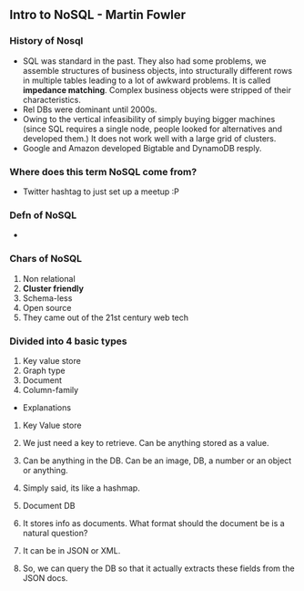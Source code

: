 ## Intro to NoSQL - Martin Fowler

### History of Nosql
* SQL was standard in the past. They also had some problems, we assemble structures of business objects, into structurally different rows in multiple tables leading to a lot of awkward problems. It is called **impedance matching**. Complex business objects were stripped of their characteristics.
* Rel DBs were dominant until 2000s.
* Owing to the vertical infeasibility of simply buying bigger machines (since SQL requires a single node, people looked for alternatives and developed them.) It does not work well with a large grid of clusters.
* Google and Amazon developed Bigtable and DynamoDB resply.


### Where does this term NoSQL come from?
* Twitter hashtag to just set up a meetup :P

### Defn of NoSQL
* 

### Chars of NoSQL
1. Non relational
2. **Cluster friendly**
3. Schema-less
4. Open source
5. They came out of the 21st century web tech


### Divided into 4 basic types
1. Key value store
2. Graph type
3. Document
4. Column-family

* Explanations

1. Key Value store
  1. We just need a key to retrieve. Can be anything stored as a value.
  2. Can be anything in the DB. Can be an image, DB, a number or an object or anything.
  3. Simply said, its like a hashmap.

2. Document DB
  1. It stores info as documents. What format should the document be is a natural question?
  2. It can be in JSON or XML.
  3. So, we can query the DB so that it actually extracts these fields from the JSON docs.
